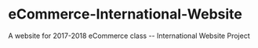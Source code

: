 # eCommerce-International-Website
A website for 2017-2018 eCommerce class -- International Website Project
